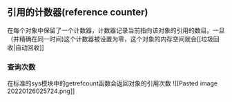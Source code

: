 ## 引用的计数器(reference counter)

在每个对象中保留了一个计数器，计数器记录当前指向该对象的引用的数目。一旦（并精确在同一时间)这个计数器被设置为零，这个对象的内存空间就会[[垃圾回收|自动回收]]

### 查询次数
在标准的sys模块中的getrefcount函数会返回对象的引用次数
![[Pasted image 20220126025724.png]]